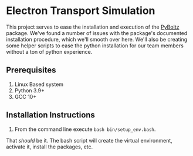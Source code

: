 # Electron Transport Simulation

This project serves to ease the installation and execution of the
[PyBoltz](https://github.com/UTA-REST/PyBoltz) package. We've found a number of issues with the
package's documented installation procedure, which we'll smooth over here. We'll also be creating
some helper scripts to ease the python installation for our team members without a ton of python
experience.

## Prerequisites

1. Linux Based system
2. Python 3.9+
2. GCC 10+

## Installation Instructions

1. From the command line execute `bash bin/setup_env.bash`.

That _should_ be it. The bash script will create the virtual environment, activate it, install
the packages, etc.